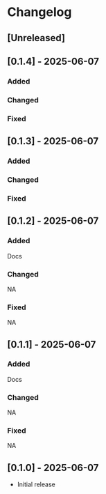 # Changelog

## [Unreleased]

## [0.1.4] - 2025-06-07

### Added

### Changed

### Fixed


## [0.1.3] - 2025-06-07

### Added

### Changed

### Fixed


## [0.1.2] - 2025-06-07

### Added

Docs

### Changed

NA

### Fixed

NA

## [0.1.1] - 2025-06-07

### Added

Docs

### Changed

NA

### Fixed

NA

## [0.1.0] - 2025-06-07

- Initial release
